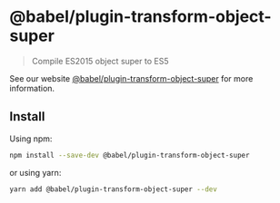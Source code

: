 # @babel/plugin-transform-object-super

> Compile ES2015 object super to ES5

See our website [@babel/plugin-transform-object-super](https://babeljs.io/docs/en/babel-plugin-transform-object-super) for more information.

## Install

Using npm:

```sh
npm install --save-dev @babel/plugin-transform-object-super
```

or using yarn:

```sh
yarn add @babel/plugin-transform-object-super --dev
```
